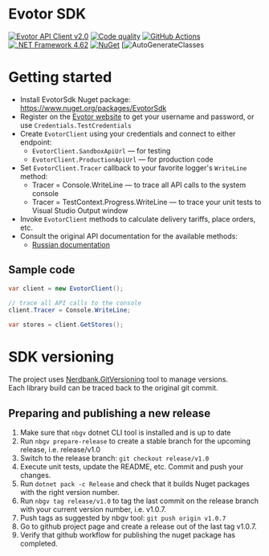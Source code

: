 # Evotor SDK

[![Evotor API Client v2.0](https://img.shields.io/badge/Evotor%20api-v2.0-%2300B33C)](https://api-docs.Evotor.ru/29923741.html)
[![Code quality](https://img.shields.io/codefactor/grade/github/restub/EvotorSdk)](https://www.codefactor.io/repository/github/restub/EvotorSdk)
[![GitHub Actions](https://img.shields.io/endpoint.svg?url=https%3A%2F%2Factions-badge.atrox.dev%2Fyallie%2FEvotorSdk%2Fbadge&label=build&logo=none)](https://actions-badge.atrox.dev/yallie/EvotorSdk/goto)
[![.NET Framework 4.62](https://img.shields.io/badge/.net-v4.62-yellow)](https://www.microsoft.com/ru-RU/download/details.aspx?id=53321)
[![NuGet](https://img.shields.io/nuget/v/EvotorSdk.svg)](https://nuget.org/packages/EvotorSdk)
[![AutoGenerateClasses](https://jsonutils.com/)

# Getting started

* Install EvotorSdk Nuget package: https://www.nuget.org/packages/EvotorSdk
* Register on the [Evotor website](https://www.Evotor.ru/) to get your username and password, or use `Credentials.TestCredentials`
* Create `EvotorClient` using your credentials and connect to either endpoint:
  * `EvotorClient.SandboxApiUrl` — for testing
  * `EvotorClient.ProductionApiUrl` — for production code
* Set `EvotorClient.Tracer` callback to your favorite logger's `WriteLine` method:
  * Tracer = Console.WriteLine — to trace all API calls to the system console
  * Tracer = TestContext.Progress.WriteLine — to trace your unit tests to Visual Studio Output window 
* Invoke `EvotorClient` methods to calculate delivery tariffs, place orders, etc.
* Consult the original API documentation for the available methods:
  * [Russian documentation](https://api.evotor.ru/docs/)

## Sample code


```c#
var client = new EvotorClient();

// trace all API calls to the console
client.Tracer = Console.WriteLine;

var stores = client.GetStores();
```


# SDK versioning

The project uses [Nerdbank.GitVersioning](https://github.com/dotnet/Nerdbank.GitVersioning) tool to manage versions.  
Each library build can be traced back to the original git commit.

## Preparing and publishing a new release

1. Make sure that `nbgv` dotnet CLI tool is installed and is up to date
2. Run `nbgv prepare-release` to create a stable branch for the upcoming release, i.e. release/v1.0
3. Switch to the release branch: `git checkout release/v1.0`
4. Execute unit tests, update the README, etc. Commit and push your changes.
5. Run `dotnet pack -c Release` and check that it builds Nuget packages with the right version number.
6. Run `nbgv tag release/v1.0` to tag the last commit on the release branch with your current version number, i.e. v1.0.7.
7. Push tags as suggested by nbgv tool: `git push origin v1.0.7`
8. Go to github project page and create a release out of the last tag v1.0.7.
9. Verify that github workflow for publishing the nuget package has completed.
